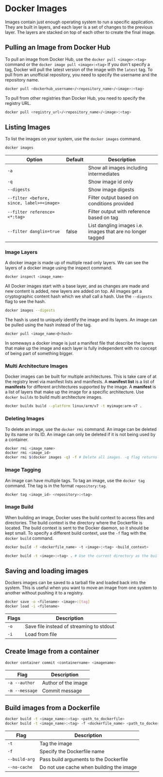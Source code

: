 # Docker Images 
Images contain just enough operating system to run a specific application. They are built in layers, and each layer is
a set of changes to the previous layer. The layers are stacked on top of each other to create the final image.

## Pulling an Image from Docker Hub
To pull an image from Docker Hub, use the `docker pull <image>:<tag>` command or the `docker image pull <image>:<tag>`
If you don't specify a tag, Docker will pull the latest version of the image with the `latest` tag.
To pull from an unofficial repository, you need to specify the username and the repository name.

```bash
docker pull <dockerhub_username>/<repository_name>/<image>:<tag>
```
To pull from other registries than Docker Hub, you need to specify the registry URL.
```bash
docker pull <registry_url>/<repository_name>/<image>:<tag>
```

## Listing Images
To list the images on your system, use the `docker images` command.
```bash
docker images
```
| Option                                    | Default | Description                                                |
|-------------------------------------------|---------|------------------------------------------------------------|
| `-a`                                      |         | Show all images including intermediates                    |
| `-q`                                      |         | Show image id only                                         |
| `--digests`                               |         | Show image digests                                         |
| `--filter <before, since, label>=<image>` |         | Filter output based on conditions provided                 |
| `--filter reference=<*:tag>`              |         | Filter output with reference based on tag                  |
| `--filter danglin=true`                   | false   | List dangling images i.e. images that are no longer tagged |


### Image Layers
A docker image is made up of multiple read only layers. We can see the layers of a docker image using the inspect command.
```bash
docker inspect <image_name>
```
All Docker images start with a base layer, and as changes are made and new content is added, new layers are added on top.
All images get a cryptographic content hash which we shall call a hash. Use the `--digests` flag to see the hash.
```bash
docker images --digests
```
The hash is used to uniquely identify the image and its layers. An image can be pulled using the hash instead of the tag.
```bash 
docker pull <image_name>@<hash>
```
In someways a docker image is just a manifest file that describe the layers that make up the image
and each layer is fully independent with no concept of being part of something bigger.

### Multi Architecture Images
Docker images can be built for multiple architectures. This is take care of at the registry level via manifest lists and manifests.
A **manifest list** is a list of **manifests** for different architectures supported by the image.
A **manifest** is a list of layers that make up the image for a specific architecture.
Use `docker buildx` to build multi architecture images.
```bash
docker buildx build --platform linux/arm/v7 -t myimage:arm-v7 .
```

### Deleting Images
To delete an image, use the `docker rmi` command. An image can be deleted by its name or its ID. An image can only be deleted
if it is not being used by a container.
```bash
docker rmi <image_name>
docker rmi <image_id>
docker rmi $(docker images -q) -f # Delete all images. -q flag returns only the image IDs
```

### Image Tagging
An image can have multiple tags. To tag an image, use the `docker tag` command. The tag is in the format `repository:tag`.
```bash
docker tag <image_id> <repository>:<tag>
```

### Image Build 
When building an image, Docker uses the build context to access files and directories. The build context is the directory
where the Dockerfile is located. The build context is sent to the Docker daemon, so it should be kept small.
To specify a different build context, use the `-f` flag with the `docker build` command.
```bash
docker build -f <dockerfile_name> -t <image>:<tag> <build_context>

docker build -t <image>:<tag> . # Use the current directory as the build context
```

## Saving and loading images

Dockers images can be saved to a tarball file and loaded back into the system. This is useful when you want to move an image
from one system to another without pushing it to a registry.

```bash
docker save -o <filename> <image>:[tag]
docker load -i <filename>
```
| Flags | Description                              |
|-------|------------------------------------------|
| `-o`  | Save file instead of streaming to stdout |
| `-i`  | Load from file                           |

## Create Image from a container
```bash
docker container commit <containername> <imagename>
```
| Flag           | Description         |
|----------------|---------------------|
| `-a --author`  | Author of the image |
| `-m --message` | Commit message      |

## Build images from a Dockerfile
```bash
docker build -t <image_name>:<tag> <path_to_dockerfile>
docker build -t <image_name>:<tag> -f <dockerfile_name> <path_to_dockerfile>
```
| Flag          | Description                              |
|---------------|------------------------------------------|
| `-t`          | Tag the image                            |
| `-f`          | Specify the Dockerfile name              |
| `--build-arg` | Pass build arguments to the Dockerfile   |
| `--no-cache`  | Do not use cache when building the image |
